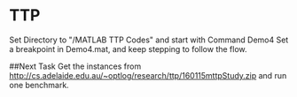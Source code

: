 # TTP
Set Directory to "/MATLAB TTP Codes" and start with Command Demo4
Set a breakpoint in Demo4.mat, and keep stepping to follow the flow.

##Next Task 
Get the instances from http://cs.adelaide.edu.au/~optlog/research/ttp/160115mttpStudy.zip and run one benchmark. 
